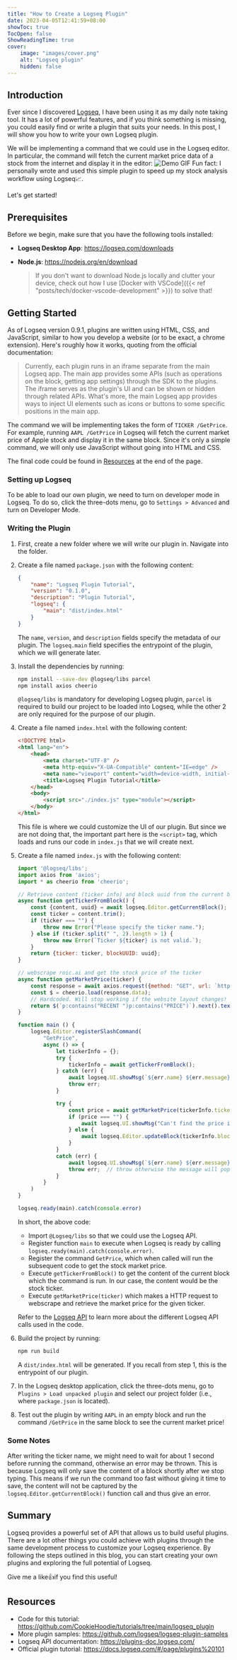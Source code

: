 ```yaml
---
title: "How to Create a Logseq Plugin"
date: 2023-04-05T12:41:59+08:00
showToc: true
TocOpen: false
ShowReadingTime: true
cover:
    image: "images/cover.png" 
    alt: "Logseq plugin" 
    hidden: false 
---
```


## Introduction
Ever since I discovered [Logseq](https://logseq.com/), I have been using it as my daily note taking tool. It has a lot of powerful features, and if you think something is missing, you could easily find or write a plugin that suits your needs. In this post, I will show you how to write your own Logseq plugin.

We will be implementing a command that we could use in the Logseq editor. In particular, the command will fetch the current market price data of a stock from the internet and display it in the editor:
![Demo GIF](images/demo.gif)
Fun fact: I personally wrote and used this simple plugin to speed up my stock analysis workflow using Logseq📈. 

Let's get started!


## Prerequisites

Before we begin, make sure that you have the following tools installed:
- **Logseq Desktop App**: https://logseq.com/downloads
- **Node.js**: https://nodejs.org/en/download
    
   > If you don't want to download Node.js locally and clutter your device, check out how I use [Docker with VSCode]({{< ref "posts/tech/docker-vscode-development" >}}) to solve that!

## Getting Started
As of Logseq version 0.9.1, plugins are written using HTML, CSS, and JavaScript, similar to how you develop a website (or to be exact, a chrome extension). Here's roughly how it works, quoting from the official documentation:

> Currently, each plugin runs in an iframe separate from the main Logseq app. The main app provides some APIs (such as operations on the block, getting app settings) through the SDK to the plugins. The iframe serves as the plugin's UI and can be shown or hidden through related APIs. What's more, the main Logseq app provides ways to inject UI elements such as icons or buttons to some specific positions in the main app.

The command we will be implementing takes the form of `TICKER /GetPrice`. For example, running `AAPL /GetPrice` in Logseq will fetch the current market price of Apple stock and display it in the same block. Since it's only a simple command, we will only use JavaScript without going into HTML and CSS.

The final code could be found in [Resources](#resources) at the end of the page.

### Setting up Logseq
To be able to load our own plugin, we need to turn on developer mode in Logseq. To do so, click the three-dots menu, go to `Settings > Advanced` and turn on Developer Mode.

### Writing the Plugin
1. First, create a new folder where we will write our plugin in. Navigate into the folder. 

1. Create a file named `package.json` with the following content:
    ```json
    {
        "name": "Logseq Plugin Tutorial",
        "version": "0.1.0",
        "description": "Plugin Tutorial",
        "logseq": {
            "main": "dist/index.html"
        }
    }
    ```
    The `name`, `version`, and `description` fields specify the metadata of our plugin. The `logseq.main` field specifies the entrypoint of the plugin, which we will generate later.

1. Install the dependencies by running:
    ```sh
    npm install --save-dev @logseq/libs parcel
    npm install axios cheerio
    ```
    `@logseq/libs` is mandatory for developing Logseq plugin, `parcel` is required to build our project to be loaded into Logseq, while the other 2 are only required for the purpose of our plugin.

1. Create a file named `index.html` with the following content:
    ```html
    <!DOCTYPE html>
    <html lang="en">
        <head>
            <meta charset="UTF-8" />
            <meta http-equiv="X-UA-Compatible" content="IE=edge" />
            <meta name="viewport" content="width=device-width, initial-scale=1.0" />
            <title>Logseq Plugin Tutorial</title>
        </head>
        <body>
            <script src="./index.js" type="module"></script>
        </body>
    </html>
    ```
    This file is where we could customize the UI of our plugin. But since we are not doing that, the important part here is the `<script>` tag, which loads and runs our code in `index.js` that we will create next.

1. Create a file named `index.js` with the following content:
    ```js
    import '@logseq/libs';
    import axios from 'axios';
    import * as cheerio from 'cheerio';

    // Retrieve content (ticker info) and block uuid from the current block.
    async function getTickerFromBlock() {
        const {content, uuid} = await logseq.Editor.getCurrentBlock();
        const ticker = content.trim();
        if (ticker === "") {
            throw new Error("Please specify the ticker name.");
        } else if (ticker.split(" ", 2).length > 1) {
            throw new Error(`Ticker ${ticker} is not valid.`);
        }
        return {ticker: ticker, blockUUID: uuid};
    }

    // webscrape roic.ai and get the stock price of the ticker
    async function getMarketPrice(ticker) {
        const response = await axios.request({method: "GET", url: `https://roic.ai/classic/${ticker}`});
        const $ = cheerio.load(response.data);
        // Hardcoded. Will stop working if the website layout changes!
        return $(`p:contains("RECENT ")p:contains("PRICE")`).next().text();
    }

    function main () {
        logseq.Editor.registerSlashCommand(
            "GetPrice",
            async () => {
                let tickerInfo = {};
                try {
                    tickerInfo = await getTickerFromBlock();
                } catch (err) {
                    await logseq.UI.showMsg(`${err.name} ${err.message}`, "error");
                    throw err;
                }

                try {
                    const price = await getMarketPrice(tickerInfo.ticker);
                    if (price === "") {
                        await logseq.UI.showMsg("Can't find the price info.", "error");
                    } else {
                        await logseq.Editor.updateBlock(tickerInfo.blockUUID, `Current market price: *${price}*`);
                    }
                }
                catch (err) {
                    await logseq.UI.showMsg(`${err.name} ${err.message}`, "error");
                    throw err;  // throw otherwise the message will pop up multiple times.
                }
            }
        )
    }

    logseq.ready(main).catch(console.error)
    ```
    In short, the above code: 

    - Import `@Logseq/libs` so that we could use the Logseq API.
    - Register function `main` to execute when Logseq is ready by calling `logseq.ready(main).catch(console.error)`.
    - Register the command `GetPrice`, which when called will run the subsequent code to get the stock market price.
    - Execute `getTickerFromBlock()` to get the content of the current block which the command is run. In our case, the content would be the stock ticker.
    - Execute `getMarketPrice(ticker)` which makes a HTTP request to webscrape and retrieve the market price for the given ticker. 

    Refer to the [Logseq API](https://plugins-doc.logseq.com/) to learn more about the different Logseq API calls used in the code.


1. Build the project by running:
    ```sh
    npm run build
    ```
    A `dist/index.html` will be generated. If you recall from step 1, this is the entrypoint of our plugin.

1. In the Logseq desktop application, click the three-dots menu, go to `Plugins > Load unpacked plugin` and select our project folder (i.e., where `package.json` is located).

1. Test out the plugin by writing `AAPL` in an empty block and run the command `/GetPrice` in the same block to see the current market price! 

### Some Notes
After writing the ticker name, we might need to wait for about 1 second before running the command, otherwise an error may be thrown. This is because Logseq will only save the content of a block shortly after we stop typing. This means if we run the command too fast without giving it time to save, the content will not be captured by the `logseq.Editor.getCurrentBlock()` function call and thus give an error.


## Summary
Logseq provides a powerful set of API that allows us to build useful plugins. There are a lot other things you could achieve with plugins through the same development process to customize your Logseq experience. By following the steps outlined in this blog, you can start creating your own plugins and exploring the full potential of Logseq.  

Give me a like👍if you find this useful! 

## Resources
- Code for this tutorial: https://github.com/CookieHoodie/tutorials/tree/main/logseq_plugin
- More plugin samples: https://github.com/logseq/logseq-plugin-samples
- Logseq API documentation: https://plugins-doc.logseq.com/
- Official plugin tutorial: https://docs.logseq.com/#/page/plugins%20101
